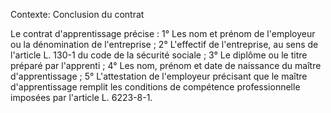 Contexte: Conclusion du contrat

Le contrat d'apprentissage précise : 1° Les nom et prénom de l'employeur ou la dénomination de l'entreprise ; 2° L'effectif de l'entreprise, au sens de l'article L. 130-1 du code de la sécurité sociale ; 3° Le diplôme ou le titre préparé par l'apprenti ; 4° Les nom, prénom et date de naissance du maître d'apprentissage ; 5° L'attestation de l'employeur précisant que le maître d'apprentissage remplit les conditions de compétence professionnelle imposées par l'article L. 6223-8-1.